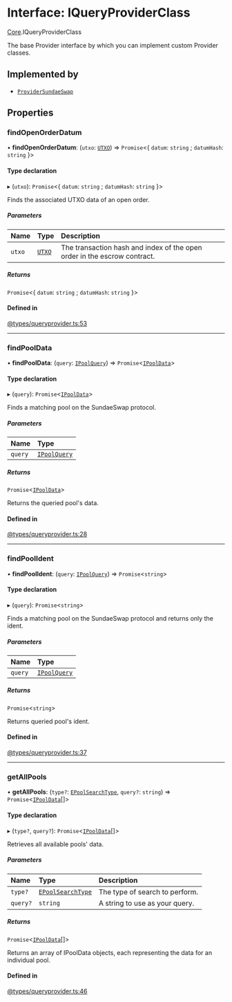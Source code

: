 # Interface: IQueryProviderClass

[Core](../modules/Core.md).IQueryProviderClass

The base Provider interface by which you can implement custom Provider classes.

## Implemented by

- [`ProviderSundaeSwap`](../classes/Extensions.ProviderSundaeSwap.md)

## Properties

### findOpenOrderDatum

• **findOpenOrderDatum**: (`utxo`: [`UTXO`](../modules/Core.md#utxo)) => `Promise`<{ `datum`: `string` ; `datumHash`: `string`  }\>

#### Type declaration

▸ (`utxo`): `Promise`<{ `datum`: `string` ; `datumHash`: `string`  }\>

Finds the associated UTXO data of an open order.

##### Parameters

| Name | Type | Description |
| :------ | :------ | :------ |
| `utxo` | [`UTXO`](../modules/Core.md#utxo) | The transaction hash and index of the open order in the escrow contract. |

##### Returns

`Promise`<{ `datum`: `string` ; `datumHash`: `string`  }\>

#### Defined in

[@types/queryprovider.ts:53](https://github.com/SundaeSwap-finance/sundae-sdk/blob/main/packages/core/src/@types/queryprovider.ts#L53)

___

### findPoolData

• **findPoolData**: (`query`: [`IPoolQuery`](Core.IPoolQuery.md)) => `Promise`<[`IPoolData`](Core.IPoolData.md)\>

#### Type declaration

▸ (`query`): `Promise`<[`IPoolData`](Core.IPoolData.md)\>

Finds a matching pool on the SundaeSwap protocol.

##### Parameters

| Name | Type |
| :------ | :------ |
| `query` | [`IPoolQuery`](Core.IPoolQuery.md) |

##### Returns

`Promise`<[`IPoolData`](Core.IPoolData.md)\>

Returns the queried pool's data.

#### Defined in

[@types/queryprovider.ts:28](https://github.com/SundaeSwap-finance/sundae-sdk/blob/main/packages/core/src/@types/queryprovider.ts#L28)

___

### findPoolIdent

• **findPoolIdent**: (`query`: [`IPoolQuery`](Core.IPoolQuery.md)) => `Promise`<`string`\>

#### Type declaration

▸ (`query`): `Promise`<`string`\>

Finds a matching pool on the SundaeSwap protocol and returns only the ident.

##### Parameters

| Name | Type |
| :------ | :------ |
| `query` | [`IPoolQuery`](Core.IPoolQuery.md) |

##### Returns

`Promise`<`string`\>

Returns queried pool's ident.

#### Defined in

[@types/queryprovider.ts:37](https://github.com/SundaeSwap-finance/sundae-sdk/blob/main/packages/core/src/@types/queryprovider.ts#L37)

___

### getAllPools

• **getAllPools**: (`type?`: [`EPoolSearchType`](../enums/Core.EPoolSearchType.md), `query?`: `string`) => `Promise`<[`IPoolData`](Core.IPoolData.md)[]\>

#### Type declaration

▸ (`type?`, `query?`): `Promise`<[`IPoolData`](Core.IPoolData.md)[]\>

Retrieves all available pools' data.

##### Parameters

| Name | Type | Description |
| :------ | :------ | :------ |
| `type?` | [`EPoolSearchType`](../enums/Core.EPoolSearchType.md) | The type of search to perform. |
| `query?` | `string` | A string to use as your query. |

##### Returns

`Promise`<[`IPoolData`](Core.IPoolData.md)[]\>

Returns an array of IPoolData objects, each representing the data for an individual pool.

#### Defined in

[@types/queryprovider.ts:46](https://github.com/SundaeSwap-finance/sundae-sdk/blob/main/packages/core/src/@types/queryprovider.ts#L46)
